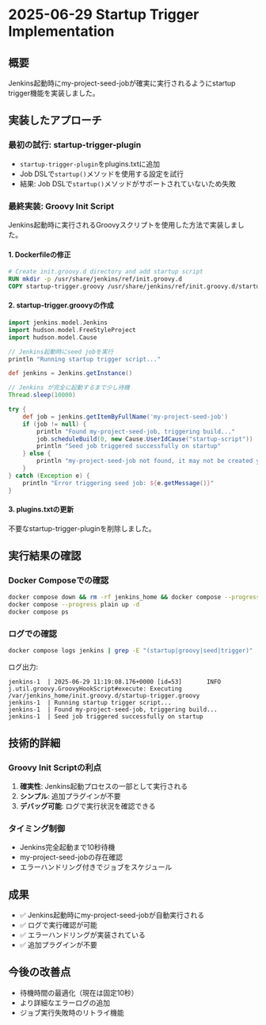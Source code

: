 # 2025-06-29 Startup Trigger Implementation

## 概要
Jenkins起動時にmy-project-seed-jobが確実に実行されるようにstartup trigger機能を実装しました。

## 実装したアプローチ

### 最初の試行: startup-trigger-plugin
- `startup-trigger-plugin`をplugins.txtに追加
- Job DSLで`startup()`メソッドを使用する設定を試行
- 結果: Job DSLで`startup()`メソッドがサポートされていないため失敗

### 最終実装: Groovy Init Script
Jenkins起動時に実行されるGroovyスクリプトを使用した方法で実装しました。

#### 1. Dockerfileの修正
```dockerfile
# Create init.groovy.d directory and add startup script
RUN mkdir -p /usr/share/jenkins/ref/init.groovy.d
COPY startup-trigger.groovy /usr/share/jenkins/ref/init.groovy.d/startup-trigger.groovy
```

#### 2. startup-trigger.groovyの作成
```groovy
import jenkins.model.Jenkins
import hudson.model.FreeStyleProject
import hudson.model.Cause

// Jenkins起動時にseed jobを実行
println "Running startup trigger script..."

def jenkins = Jenkins.getInstance()

// Jenkins が完全に起動するまで少し待機
Thread.sleep(10000)

try {
    def job = jenkins.getItemByFullName('my-project-seed-job')
    if (job != null) {
        println "Found my-project-seed-job, triggering build..."
        job.scheduleBuild(0, new Cause.UserIdCause("startup-script"))
        println "Seed job triggered successfully on startup"
    } else {
        println "my-project-seed-job not found, it may not be created yet"
    }
} catch (Exception e) {
    println "Error triggering seed job: ${e.getMessage()}"
}
```

#### 3. plugins.txtの更新
不要なstartup-trigger-pluginを削除しました。

## 実行結果の確認

### Docker Composeでの確認
```bash
docker compose down && rm -rf jenkins_home && docker compose --progress plain build
docker compose --progress plain up -d
docker compose ps
```

### ログでの確認
```bash
docker compose logs jenkins | grep -E "(startup|groovy|seed|trigger)"
```

ログ出力:
```
jenkins-1  | 2025-06-29 11:19:08.176+0000 [id=53]       INFO    j.util.groovy.GroovyHookScript#execute: Executing /var/jenkins_home/init.groovy.d/startup-trigger.groovy
jenkins-1  | Running startup trigger script...
jenkins-1  | Found my-project-seed-job, triggering build...
jenkins-1  | Seed job triggered successfully on startup
```

## 技術的詳細

### Groovy Init Scriptの利点
1. **確実性**: Jenkins起動プロセスの一部として実行される
2. **シンプル**: 追加プラグインが不要
3. **デバッグ可能**: ログで実行状況を確認できる

### タイミング制御
- Jenkins完全起動まで10秒待機
- my-project-seed-jobの存在確認
- エラーハンドリング付きでジョブをスケジュール

## 成果
- ✅ Jenkins起動時にmy-project-seed-jobが自動実行される
- ✅ ログで実行確認が可能
- ✅ エラーハンドリングが実装されている
- ✅ 追加プラグインが不要

## 今後の改善点
- 待機時間の最適化（現在は固定10秒）
- より詳細なエラーログの追加
- ジョブ実行失敗時のリトライ機能 

